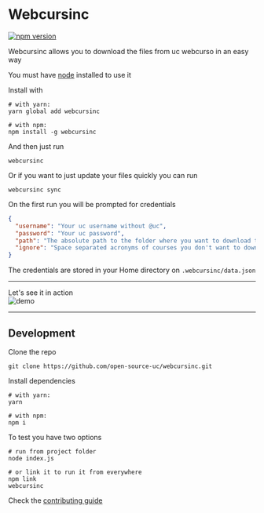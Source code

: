 # Webcursinc

[![npm version](https://badge.fury.io/js/webcursinc.svg)](https://badge.fury.io/js/webcursinc)

Webcursinc allows you to download the files from uc webcurso in an easy way

You must have [node](https://nodejs.org) installed to use it

Install with
```
# with yarn:
yarn global add webcursinc

# with npm:
npm install -g webcursinc
```

And then just run
```
webcursinc
```

Or if you want to just update your files quickly you can run
```
webcursinc sync
```

On the first run you will be prompted for credentials
```json
{
  "username": "Your uc username without @uc",
  "password": "Your uc password",
  "path": "The absolute path to the folder where you want to download the siding folders and files",
  "ignore": "Space separated acronyms of courses you don't want to download. Usefull for those who are assistants. (example: IIC2154 IIC1103)"
}
```
The credentials are stored in your Home directory on `.webcursinc/data.json`

***

Let's see it in action  
![demo](https://github.com/open-source-uc/webcursinc/blob/assets/demo.gif)

***

## Development

Clone the repo
```
git clone https://github.com/open-source-uc/webcursinc.git
```

Install dependencies
```node
# with yarn:
yarn

# with npm:
npm i
```

To test you have two options
```
# run from project folder
node index.js

# or link it to run it from everywhere
npm link
webcursinc
```

Check the [contributing guide](https://github.com/open-source-uc/webcursinc/blob/dev/CONTRIBUTING.md)
